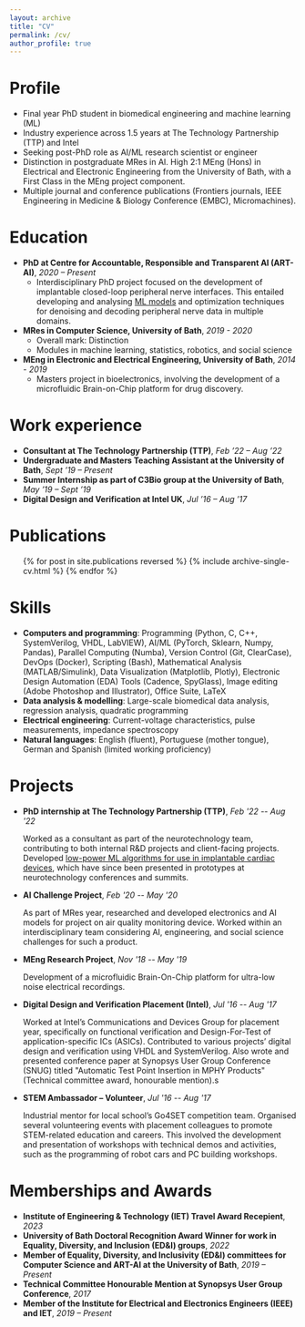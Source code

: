 ```yaml
---
layout: archive
title: "CV"
permalink: /cv/
author_profile: true
---
```


Profile
======
* Final year PhD student in biomedical engineering and machine learning (ML)
* Industry experience across 1.5 years at The Technology Partnership (TTP) and Intel
* Seeking post-PhD role as AI/ML research scientist or engineer
* Distinction in postgraduate MRes in AI. High 2:1 MEng (Hons) in Electrical and Electronic Engineering from the University of Bath, with a First Class in the MEng project component.
* Multiple journal and conference publications (Frontiers journals, IEEE Engineering in Medicine & Biology Conference (EMBC), Micromachines).

Education
======
* <b>PhD at Centre for Accountable, Responsible and Transparent AI (ART-AI)</b>, <i>2020 – Present</i>
  * Interdisciplinary PhD project focused on the development of implantable closed-loop peripheral nerve interfaces. This entailed developing and analysing [ML models](https://github.com/mjribeiro/pns-ml-denoising) and optimization techniques for denoising and decoding peripheral nerve data in multiple domains.
* <b>MRes in Computer Science, University of Bath</b>, <i>2019 - 2020</i>
	* Overall mark: Distinction
	* Modules in machine learning, statistics, robotics, and social science
* <b>MEng in Electronic and Electrical Engineering, University of Bath</b>, <i>2014 - 2019</i>
  * Masters project in bioelectronics, involving the development of a microfluidic Brain-on-Chip platform for drug discovery.

Work experience
======
 * <b>Consultant at The Technology Partnership (TTP)</b>, <i>Feb ’22 – Aug ’22</i>
 * <b>Undergraduate and Masters Teaching Assistant at the University of Bath</b>, <i>Sept ’19 – Present</i>
 * <b>Summer Internship as part of C3Bio group at the University of Bath</b>, <i>May ’19 – Sept ’19</i>
 * <b>Digital Design and Verification at Intel UK</b>, <i>Jul ’16 – Aug ’17</i>

Publications
======
  <ul>{% for post in site.publications reversed %}
    {% include archive-single-cv.html %}
  {% endfor %}</ul>

Skills
======
* <b>Computers and programming</b>: Programming (Python, C, C++, SystemVerilog, VHDL, LabVIEW), AI/ML (PyTorch, Sklearn, Numpy, Pandas), Parallel Computing (Numba), Version Control (Git, ClearCase), DevOps (Docker), Scripting (Bash), Mathematical Analysis (MATLAB/Simulink), Data Visualization (Matplotlib, Plotly), Electronic Design Automation (EDA) Tools (Cadence, SpyGlass), Image editing (Adobe Photoshop and Illustrator), Office Suite, LaTeX
* <b>Data analysis & modelling</b>: Large-scale biomedical data analysis, regression analysis, quadratic programming
* <b>Electrical engineering</b>: Current-voltage characteristics, pulse measurements, impedance spectroscopy
* <b>Natural languages</b>: English (fluent), Portuguese (mother tongue), German and Spanish (limited working proficiency)

Projects
======
* <b>PhD internship at The Technology Partnership (TTP)</b>, <i>Feb '22 -- Aug '22</i>

  Worked as a consultant as part of the neurotechnology team, contributing to both internal R\&D projects and client-facing projects. Developed [low-power ML algorithms for use in implantable cardiac devices](https://www.linkedin.com/posts/mafalda-j-ribeiro_machinelearning-ttp-activity-6978670651268067328-iBKR?utm_source=share&utm_medium=member_desktop), which have since been presented in prototypes at neurotechnology conferences and summits.

* <b>AI Challenge Project</b>, <i>Feb '20 -- May '20</i>

  As part of MRes year, researched and developed electronics and AI models for project on air quality monitoring device. Worked within an interdisciplinary team considering AI, engineering, and social science challenges for such a product.

* <b>MEng Research Project</b>, <i>Nov '18 -- May '19</i>

  Development of a microfluidic Brain-On-Chip platform for ultra-low noise electrical recordings.

* <b>Digital Design and Verification Placement (Intel)</b>, <i>Jul '16 -- Aug '17</i>

  Worked at Intel’s Communications and Devices Group for placement year, specifically on functional verification and Design-For-Test of application-specific ICs (ASICs). Contributed to various projects’ digital design and verification using VHDL and SystemVerilog. Also wrote and presented conference paper at Synopsys User Group Conference (SNUG)  titled "Automatic Test Point Insertion in MPHY Products" (Technical committee award, honourable mention).s

* <b>STEM Ambassador – Volunteer</b>, <i>Jul '16 -- Aug '17</i>

  Industrial mentor for local school’s Go4SET competition team. Organised several volunteering events with placement colleagues to promote STEM-related education and careers. This involved the development and presentation of workshops with technical demos and activities, such as the programming of robot cars and PC building workshops.

Memberships and Awards
======
* <b>Institute of Engineering & Technology (IET) Travel Award Recepient</b>, <i>2023</i>
* <b>University of Bath Doctoral Recognition Award Winner for work in Equality, Diversity, and Inclusion (ED&I) groups</b>, <i>2022</i>
* <b>Member of Equality, Diversity, and Inclusivity (ED&I) committees for Computer Science and ART-AI at the University of Bath</b>, <i>2019 – Present</i>
* <b>Technical Committee Honourable Mention at Synopsys User Group Conference</b>, <i>2017</i>
* <b>Member of the Institute for Electrical and Electronics Engineers (IEEE) and IET</b>, <i>2019 – Present</i>
